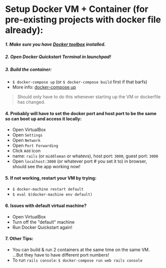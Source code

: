 # Setup Docker VM + Container (for pre-existing projects with docker file already):

##### 1. Make sure you have [Docker toolbox](https://docs.docker.com/mac/step_one/) installed.

##### 2. Open Docker Quickstart Terminal in launchpad!

##### 3. Build the container:
  - `$ docker-compose up` (or `$ docker-compose build` first if that barfs)
  - More info: [docker-compose up](https://docs.docker.com/compose/reference/up/)

  > Should only have to do this whenever starting up the VM or dockerfile has changed.

#### 4. Probably will have to set the docker port and host port to be the same so can boot up and access it locally:
  - Open VirtualBox
  - Open `Settings`
  - Open `Network`
  - Open `Port Forwarding`
  - Click `Add` icon
  - name: `rails` (or `middleman` or whatevs), host port: `3000`, guest port: `3000`
  - Open `localhost:3000` (or whatever port # you set it to) in browser, should see the app working now!

#### 5. If not working, restart your VM by trying:
  - `$ docker-machine restart default`
  - `$ eval $(docker-machine env default)`

#### 6. Issues with default virtual machine?
  - Open VirtualBox
  - Turn off the "default" machine
  - Run Docker Quickstart again!

#### 7. Other Tips:
  - You can build & run 2 containers at the same time on the same VM.  ...But they have to have different port numbers!
  - To run `rails console`: ```$ docker-compose run web rails console```
